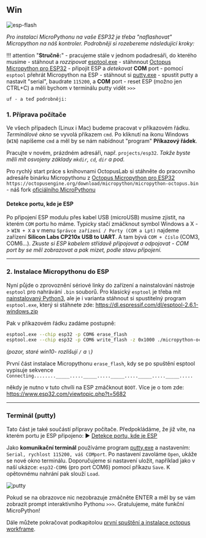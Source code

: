 ## Win

![esp-flash](https://www.octopuslab.cz/wp-content/uploads/2019/08/esp-flash-1.jpg)

*Pro instalaci MicroPythonu na vaše ESP32 je třeba "naflashovat" Micropython na náš kontroler. Podrobněji si rozebereme následující kroky:* 

!!! attention "**Stručně:**"
    - pracujeme stále v jednom podadresáři, do kterého musíme
    - stáhnout a *rozzipovat* [esptool.exe](https://dl.espressif.com/dl/esptool-2.6.1-windows.zip)
    - stáhnnout [Octopus Micropython pro ESP32](https://octopusengine.org/download/micropython/micropython-octopus.bin)
    - připojit ESP a *detekovat* **COM** port
    - pomocí `esptool` přehrát Micropython na ESP
    - stáhnout si [putty.exe](https://www.chiark.greenend.org.uk/~sgtatham/putty/latest.html)
    - spustit putty a nastavit "serial", baudrate `115200`, a **COM** port
    - reset ESP (možno jen CTRL+C) a měli bychom v terminálu putty vidět `>>>`
    
    uf - a teď podrobněji:


### 1. Příprava počítače

Ve všech případech (Linux i Mac) budeme pracovat v příkazovém řádku. *Terminálové okno* se vyvolá příkazem `cmd`.
Po kliknutí na ikonu Windows (`WIN`) napíšeme `cmd` a měl by se nám nabídnout "program" **Příkazový řádek**.

Pracujte v novém, prázdném adresáři, např. `projects/esp32`. *Takže byste měli mít osvojeny základy `mkdir`, `cd`, `dir` a pod.*

Pro rychlý start práce s knihovnami OctopusLab si stáhněte do pracovního adresáře binárku Micropythonu z [Octopus Micropython pro ESP32](https://octopusengine.org/download/micropython/micropython-octopus.bin) `https://octopusengine.org/download/micropython/micropython-octopus.bin` - náš fork [oficiálního MicroPythonu](https://micropython.org/download/esp32/)


#### Detekce portu, kde je ESP

Po připojení ESP modulu přes kabel USB (microUSB) musíme zjistit, na kterém `COM` portu ho máme. Typicky stačí zmáčknout symbol Windows a X -> `WIN + X` a v menu `Správce zařízení / Porty (COM a Lpt)` najdeme zařízení **Silicon Labs  CP210x USB to UART**. A tam bývá `COM + číslo` (COM3, COM6...). *Zkuste si ESP kabelem střídavě připojovat a odpojovat - COM port by se měl zobrazovat a pak mizet, podle stavu připojení.*

---

### 2. Instalace Micropythonu do ESP

Nyní půjde o zprovoznění sériové linky do zařízení a nainstalování nástroje `esptool` pro nahrávání `.bin` souborů. 
Pro klasický `esptool` je třeba mít [nainstalovaný Python3](https://naucse.python.cz/lessons/beginners/install/), ale je i varianta stáhnout si spustitelný program `esptool.exe`,  který si stáhnete zde: https://dl.espressif.com/dl/esptool-2.6.1-windows.zip

Pak v příkazovém řádku zadáme postupně:

```bash
esptool.exe --chip esp32 -p COM6 erase_flash 
esptool.exe --chip esp32 -p COM6 write_flash -z 0x1000 ./micropython-octopus.bin
```
*(pozor, staré win10- rozlišují `/` a  `\`)*


První část instalace Micropythonu `erase_flash`, kdy se po spuštění esptool vypisuje sekvence 
`Connecting........_____....._____....._____....._____....._____.....`

někdy je nutno v tuto chvíli na ESP zmáčknout `BOOT`. Více je o tom zde: https://www.esp32.com/viewtopic.php?t=5682

---

### Terminál (putty)

Tato část je také součástí přípravy počítače. Předpokládáme, že již víte, na kterém portu je ESP připojeno:
► [Detekce portu, kde je ESP](/install_win/#detekce-portu-kde-je-esp)

Jako **komunikační terminál** používáme program [putty.exe](https://www.chiark.greenend.org.uk/~sgtatham/putty/latest.html) a nastavením: `Serial, rychlost 115200, váš COMport`. Po nastavení zavoláme `Open`, ukáže se nové okno terminálu. Doporučujeme si nastavení uložit, například jako v naší ukázce: `esp32-COM6` (pro port COM6) pomocí příkazu `Save`. K opětovnému nahrání pak slouží `Load`.

![putty](https://www.octopuslab.cz/wp-content/uploads/2019/11/putty1.png)

Pokud se na obrazovce nic nezobrazuje zmáčněte <kdb>ENTER</kdb> a měl by se vám zobrazit prompt interaktivního Pythonu `>>>`. Gratulujeme, máte funkční MicroPython!

Dále můžete pokračovat podkapitolou [první spuštění a instalace octopus workframe](/install/#prvni-spusteni-a-instalace-workframe-octopus).
